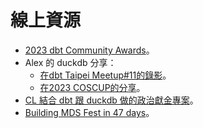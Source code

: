 # 線上資源

- [2023 dbt Community Awards](https://www.getdbt.com/blog/coalesce-2023-brought-the-dbt-community-together)。
- Alex 的 duckdb 分享：
    - [在dbt Taipei Meetup#11的錄影](https://www.youtube.com/watch?v=fEFQFUQHMTM&t=9s)。
    - [在2023 COSCUP的分享](https://coscup.org/2023/zh-TW/session/YAGKY8)。
- [CL 結合 dbt 跟 duckdb 做的政治獻金專案](https://github.com/g0v/tw_campaign_finance)。
- [Building MDS Fest in 47 days](https://www.linkedin.com/pulse/lessons-learned-building-mds-fest-47-days-mds-fest?utm_source=share&utm_medium=member_android&utm_campaign=share_via)。